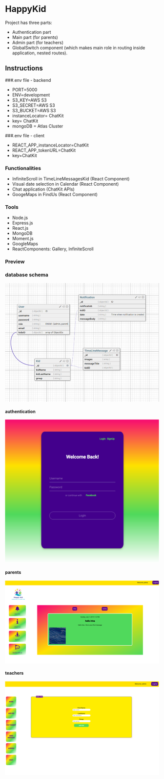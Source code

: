 # HappyKid

Project has three parts:

- Authentication part
- Main part (for parents)
- Admin part (for teachers)
- GlobalSwitch component (which makes main role in routing inside application, nested routes).

## Instructions
###.env file - backend
- PORT=5000
- ENV=development
- S3_KEY=AWS S3
- S3_SECRET=AWS S3
- S3_BUCKET=AWS S3
- instanceLocator= ChatKit
- key= ChatKit
- mongoDB = Atlas Cluster

###.env file - client
- REACT_APP_instanceLocator=ChatKit
- REACT_APP_tokenURL=ChatKit
- key=ChatKit

### Functionalities
- InfiniteScroll in TimeLineMessagesKid (React Component)
- Visual date selection in Calendar (React Component)
- Chat application (ChatKit APIs)
- GoogeMaps in FindUs (React Component)

### Tools
- Node.js
- Express.js
- React.js
- MongoDB
- Moment.js
- GoogleMaps
- ReactComponents: Gallery, InfiniteScroll

### Preview
### database schema
![database schema](readme/happyKidDB.png)

#### authentication
![preview authentication](readme/authentication.png)

#### parents
![preview parents](readme/parents.png)

#### teachers
![preview teachers](readme/teacher.png)




